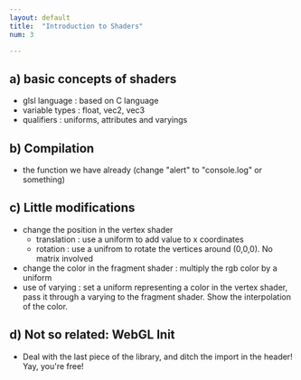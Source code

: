 ```yaml
---
layout: default
title:  "Introduction to Shaders"
num: 3

---
```



## a) basic concepts of shaders
* glsl language : based on C language
* variable types : float, vec2, vec3
* qualifiers : uniforms, attributes and varyings

## b) Compilation
* the function we have already (change "alert" to "console.log" or something)

## c) Little modifications
* change the position in the vertex shader
  * translation : use a uniform to add value to x coordinates
  * rotation : use a unifrom to rotate the vertices around (0,0,0). No matrix involved
* change the color in the fragment shader : multiply the rgb color by a uniform
* use of varying : set a uniform representing a color in the vertex shader, pass it through a varying to the fragment shader. Show the interpolation of the color.

## d) Not so related: WebGL Init
* Deal with the last piece of the library, and ditch the import in the header! Yay, you're free!
